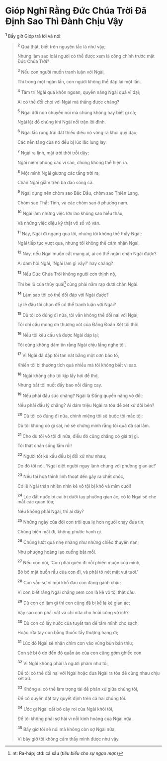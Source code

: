 # Gióp Nghĩ Rằng Ðức Chúa Trời Ðã Ðịnh Sao Thì Ðành Chịu Vậy

<sup><b>1</b></sup> Bấy giờ Gióp trả lời và nói:

> <sup><b>2</b></sup> Quả thật, biết trên nguyên tắc là như vậy;
>
> Nhưng làm sao loài người có thể được xem là công chính trước mặt Ðức Chúa Trời?
>
> <sup><b>3</b></sup> Nếu con người muốn tranh luận với Ngài,
>
> Thì trong một ngàn lần, con người không thể đáp lại một lần.
>
> <sup><b>4</b></sup> Tâm trí Ngài quá khôn ngoan, quyền năng Ngài quá vĩ đại;
>
> Ai có thể đối chọi với Ngài mà thắng được chăng?
>
> <sup><b>5</b></sup> Ngài dời non chuyển núi mà chúng không hay biết gì cả;
>
> Ngài lật đổ chúng khi Ngài nổi trận lôi đình.
>
> <sup><b>6</b></sup> Ngài lắc rung trái đất thiếu điều nó văng ra khỏi quỹ đạo;
>
> Các nền tảng của nó đều bị lúc lắc lung lay.
>
> <sup><b>7</b></sup> Ngài ra lịnh, mặt trời thôi trỗi dậy;
>
> Ngài niêm phong các vì sao, chúng không thể hiện ra.
>
> <sup><b>8</b></sup> Một mình Ngài giương các tầng trời ra;
>
> Chân Ngài giẫm trên ba đào sóng cả.
>
> <sup><b>9</b></sup> Ngài dựng nên chòm sao Bắc Ðẩu, chòm sao Thiên Lang,
>
> Chòm sao Thất Tinh, và các chòm sao ở phương nam.
>
> <sup><b>10</b></sup> Ngài làm những việc lớn lao không sao hiểu thấu,
>
> Và những việc diệu kỳ thật vô số vô vàn.
>
> <sup><b>11</b></sup> Này, Ngài đi ngang qua tôi, nhưng tôi không thể thấy Ngài;
>
> Ngài tiếp tục vượt qua, nhưng tôi không thể cảm nhận Ngài.
>
> <sup><b>12</b></sup> Này, nếu Ngài muốn cất mạng ai, ai có thể ngăn chận Ngài được?
>
> Ai dám hỏi Ngài, ‘Ngài làm gì vậy?’ hay chăng?
>
> <sup><b>13</b></sup> Nếu Ðức Chúa Trời không nguôi cơn thịnh nộ,
>
> Thì bè lũ của thủy quái[^1-a84a9882-74e5-4cb2-b47c-89fff2cefb11] cũng phải nằm rạp dưới chân Ngài.
>
> <sup><b>14</b></sup> Làm sao tôi có thể đối đáp với Ngài được?
>
> Lý lẽ đâu tôi chọn để có thể tranh luận với Ngài?
>
> <sup><b>15</b></sup> Dù tôi có đúng đi nữa, tôi vẫn không thể đối nại với Ngài;
>
> Tôi chỉ cầu mong ơn thương xót của Ðấng Ðoán Xét tôi thôi.
>
> <sup><b>16</b></sup> Nếu tôi kêu cầu và được Ngài đáp lại;
>
> Tôi cũng không dám tin rằng Ngài chịu lắng nghe tôi.
>
> <sup><b>17</b></sup> Vì Ngài đã đập tôi tan nát bằng một cơn bão tố,
>
> Khiến tôi bị thương tích quá nhiều mà tôi không biết vì sao.
>
> <sup><b>18</b></sup> Ngài không cho tôi kịp lấy hơi để thở,
>
> Nhưng bắt tôi nuốt đầy bao nỗi đắng cay.
>
> <sup><b>19</b></sup> Nếu phải đấu sức chăng? Ngài là Ðấng quyền năng vô đối;
>
> Nếu phải đấu lý chăng? Ai dám triệu Ngài ra tòa để xét xử đôi bên?
>
> <sup><b>20</b></sup> Dù tôi có đúng đi nữa, chính miệng tôi sẽ buộc tôi mắc tội;
>
> Dù tôi không có gì sai, nó sẽ chứng minh rằng tôi quả đã sai lầm.
>
> <sup><b>21</b></sup> Cho dù tôi vô tội đi nữa, điều đó cũng chẳng có giá trị gì.
>
> Tôi thật chán sống lắm rồi!
>
> <sup><b>22</b></sup> Người tốt kẻ xấu đều bị đối xử như nhau;
>
> Do đó tôi nói, ‘Ngài diệt người ngay lành chung với phường gian ác!’
>
> <sup><b>23</b></sup> Nếu tai họa thình lình thoạt đến gây ra chết chóc,
>
> Có lẽ Ngài thản nhiên nhìn kẻ vô tội bị khổ và mỉm cười!
>
> <sup><b>24</b></sup> Lúc đất nước bị cai trị dưới tay phường gian ác, có lẽ Ngài sẽ che mắt các quan tòa;
>
> Nếu không phải Ngài, thì ai đây?
>
> <sup><b>25</b></sup> Những ngày của đời con trôi qua lẹ hơn người chạy đưa tin;
>
> Chúng biến mất đi, không phước hạnh gì.
>
> <sup><b>26</b></sup> Chúng lướt qua nhẹ nhàng như những chiếc thuyền nan;
>
> Như phượng hoàng lao xuống bắt mồi.
>
> <sup><b>27</b></sup> Nếu con nói, ‘Con phải quên đi nỗi phiền muộn của mình,
>
> Bỏ bộ mặt buồn rầu của con đi, và phải tỏ nét mặt vui tươi.’
>
> <sup><b>28</b></sup> Con vẫn sợ vì mọi khổ đau con đang gánh chịu;
>
> Vì con biết rằng Ngài chẳng xem con là kẻ vô tội thật đâu.
>
> <sup><b>29</b></sup> Dù con có làm gì thì con cũng đã bị kể là kẻ gian ác;
>
> Vậy sao con phải vất vả chi nữa cho hoài công vô ích?
>
> <sup><b>30</b></sup> Dù con có lấy nước của tuyết tan để tắm mình cho sạch;
>
> Hoặc rửa tay con bằng thuốc tẩy thượng hạng đi;
>
> <sup><b>31</b></sup> Lúc đó Ngài sẽ nhận chìm con vào vũng bùn bẩn thỉu;
>
> Con sẽ bị ô dơ đến độ quần áo của con cũng gớm ghiếc con.
>
> <sup><b>32</b></sup> Vì Ngài không phải là người phàm như tôi,
>
> Ðể tôi có thể đối nại với Ngài hoặc đưa Ngài ra tòa để cùng nhau chịu xét xử.
>
> <sup><b>33</b></sup> Không ai có thể làm trọng tài để phân xử giữa chúng tôi,
>
> Ðể có quyền đặt tay quyết định trên cả hai chúng tôi.
>
> <sup><b>34</b></sup> Ước gì Ngài cất bỏ cây roi của Ngài khỏi tôi,
>
> Ðể tôi không phải sợ hãi vì nỗi kinh hoàng của Ngài nữa.
>
> <sup><b>35</b></sup> Bấy giờ tôi sẽ nói mà không còn sợ Ngài nữa,
>
> Vì bây giờ tôi không cảm thấy mình được như vậy.

[^1-a84a9882-74e5-4cb2-b47c-89fff2cefb11]: nt: Ra-háp; ctd: cá sấu (_tiêu biểu cho sự ngạo mạn_)
